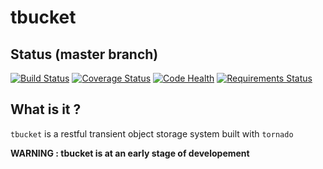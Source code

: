 # tbucket

## Status (master branch)

[![Build Status](https://travis-ci.org/thefab/tbucket.png)](https://travis-ci.org/thefab/tbucket)
[![Coverage Status](https://coveralls.io/repos/thefab/tbucket/badge.png)](https://coveralls.io/r/thefab/tbucket)
[![Code Health](https://landscape.io/github/thefab/tbucket/master/landscape.png)](https://landscape.io/github/thefab/tbucket/master)
[![Requirements Status](https://requires.io/github/thefab/tbucket/requirements.png?branch=master)](https://requires.io/github/thefab/tbucket/requirements/?branch=master)

## What is it ?

`tbucket` is a restful transient object storage system built with `tornado`

**WARNING : tbucket is at an early stage of developement**
